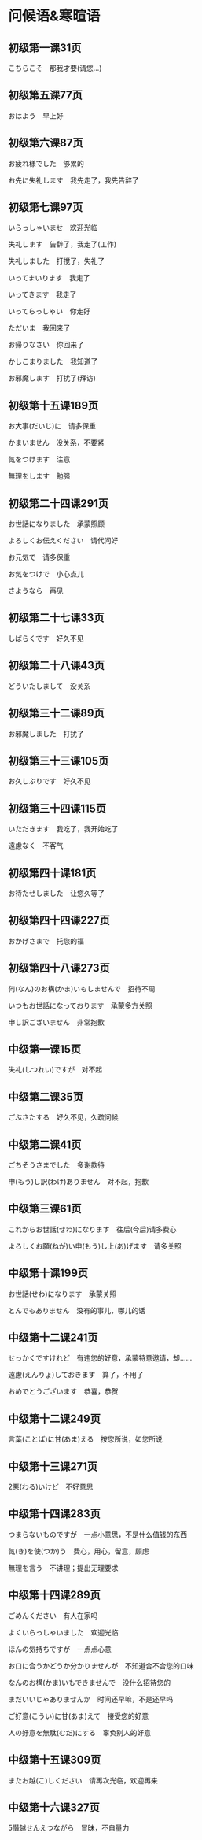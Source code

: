 # 问候语&寒暄语

## 初级第一课31页

こちらこそ　那我才要(请您…)

## 初级第五课77页

おはよう　早上好

## 初级第六课87页

お疲れ様でした　够累的

お先に失礼します　我先走了，我先告辞了

## 初级第七课97页

いらっしゃいませ　欢迎光临

失礼します　告辞了，我走了(工作)

失礼しました　打搅了，失礼了

いってまいります　我走了

いってきます　我走了

いってらっしゃい　你走好

ただいま　我回来了

お帰りなさい　你回来了

かしこまりました　我知道了

お邪魔します　打扰了(拜访)

## 初级第十五课189页

お大事(だいじ)に　请多保重

かまいません　没关系，不要紧

気をつけます　注意

無理をします　勉强

## 初级第二十四课291页

お世話になりました　承蒙照顾

よろしくお伝えください　请代问好

お元気で　请多保重

お気をつけで　小心点儿

さようなら　再见

## 初级第二十七课33页

しばらくです　好久不见

## 初级第二十八课43页

どういたしまして　没关系

## 初级第三十二课89页

お邪魔しました　打扰了

## 初级第三十三课105页

お久しぶりです　好久不见

## 初级第三十四课115页

いただきます　我吃了，我开始吃了

遠慮なく　不客气

## 初级第四十课181页

お待たせしました　让您久等了

## 初级第四十四课227页

おかげさまで　托您的福

## 初级第四十八课273页

何(なん)のお構(かま)いもしませんで　招待不周

いつもお世話になっております　承蒙多方关照

申し訳ございません　非常抱歉

## 中级第一课15页

失礼(しつれい)ですが　对不起

## 中级第二课35页

ごぶさたする　好久不见，久疏问候

## 中级第二课41页

ごちそうさまでした　多谢款待

申(もう)し訳(わけ)ありません　对不起，抱歉

## 中级第三课61页

これからお世話(せわ)になります　往后(今后)请多费心

よろしくお願(ねが)い申(もう)し上(あ)げます　请多关照

## 中级第十课199页

お世話(せわ)になります　承蒙关照

とんでもありません　没有的事儿，哪儿的话

## 中级第十二课241页

せっかくですけれど　有违您的好意，承蒙特意邀请，却……

遠慮(えんりょ)しておきます　算了，不用了

おめでとうございます　恭喜，恭贺

## 中级第十二课249页

言葉(ことば)に甘(あま)える　按您所说，如您所说

## 中级第十三课271页

2悪(わる)いけど　不好意思

## 中级第十四课283页

つまらないものですが　一点小意思，不是什么值钱的东西

気(き)を使(つか)う　费心，用心，留意，顾虑

無理を言う　不讲理；提出无理要求

## 中级第十四课289页

ごめんください　有人在家吗

よくいらっしゃいました　欢迎光临

ほんの気持ちですが　一点点心意

お口に合うかどうか分かりませんが　不知道合不合您的口味

なんのお構(かま)いもできませんで　没什么招待您的

まだいいじゃありませんか　时间还早嘛，不是还早吗

ご好意(こうい)に甘(あま)えて　接受您的好意

人の好意を無駄(むだ)にする　辜负别人的好意

## 中级第十五课309页

またお越(こ)しください　请再次光临，欢迎再来

## 中级第十六课327页

5僭越せんえつながら　冒昧，不自量力